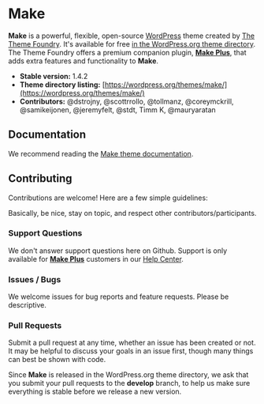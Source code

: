 # Make

**Make** is a powerful, flexible, open-source [WordPress](https://wordpress.org) theme created by [The Theme Foundry](https://thethemefoundry.com). It's available for free [in the WordPress.org theme directory](https://wordpress.org/themes/make/). The Theme Foundry offers a premium companion plugin, **[Make Plus](https://thethemefoundry.com/wordpress-themes/make/)**, that adds extra features and functionality to **Make**.

* **Stable version:** 1.4.2
* **Theme directory listing:** [https://wordpress.org/themes/make/](https://wordpress.org/themes/make/)
* **Contributors:** @dstrojny, @scottrrollo, @tollmanz, @coreymckrill, @samikeijonen, @jeremyfelt, @stdt, Timm K, @mauryaratan

## Documentation

We recommend reading the [Make theme documentation](https://thethemefoundry.com/tutorials/make/).

## Contributing

Contributions are welcome! Here are a few simple guidelines:

Basically, be nice, stay on topic, and respect other contributors/participants.

### Support Questions

We don't answer support questions here on Github. Support is only available for **[Make Plus](https://thethemefoundry.com/wordpress-themes/make/#make-table)** customers in our [Help Center](https://thethemefoundry.com/support/).

### Issues / Bugs

We welcome issues for bug reports and feature requests. Please be descriptive.

### Pull Requests

Submit a pull request at any time, whether an issue has been created or not. It may be helpful to discuss your goals in an issue first, though many things can best be shown with code.

Since **Make** is released in the WordPress.org theme directory, we ask that you submit your pull requests to the **develop** branch, to help us make sure everything is stable before we release a new version.
